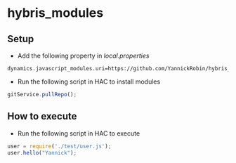 # hybris_modules

## Setup 

- Add the following property in *local.properties*
```
dynamics.javascript_modules.uri=https://github.com/YannickRobin/hybris_modules.git
```

- Run the following script in HAC to install modules
```javascript
gitService.pullRepo();
```

## How to execute

- Run the following script in HAC to execute
```javascript
user = require('./test/user.js');
user.hello("Yannick");
```